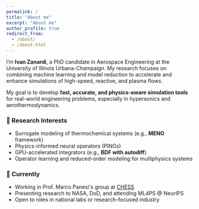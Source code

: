 ```yaml
---
permalink: /
title: "About me"
excerpt: "About me"
author_profile: true
redirect_from: 
  - /about/
  - /about.html
---
```

<!-- 
Welcome! I am a data scientist applying machine learning tools and causal
inference techniques to remote sensing data. I am an affiliated
researcher with the [Data-driven Analysis of Peace Project](https://dapp-lab.org)
and a research collaborator with the 
[Research on International Policy Implementation Lab](https://bridgingthegapproject.org/ripil).

I earned my PhD in Political Science from the
[University *of* North Carolina *at* Chapel Hill](https://www.unc.edu) and my
BA in Political Science from [Haverford College](https://www.haverford.edu).
My academic work has been [published](publications) in the
*American Political Science Review*, *International Studies Quarterly*,
*Conflict Management and Peace Science*, and
*Political Science Research and Methods*, among other outlets. This
[research](research) explores the causes and consequences of political violence
using a broad variety of methods such as latent variable models, geospatial
analysis, and big data. I have [taught](teaching) quantitative methodology and
international relations, and am a certified instructor with
[The Carpentries](https://carpentries.org).
-->
I’m **Ivan Zanardi**, a PhD candidate in Aerospace Engineering at the University of Illinois Urbana-Champaign. My research focuses on combining machine learning and model reduction to accelerate and enhance simulations of high-speed, reactive, and plasma flows.

My goal is to develop **fast, accurate, and physics-aware simulation tools** for real-world engineering problems, especially in hypersonics and aerothermodynamics.

### 🎯 Research Interests
- Surrogate modeling of thermochemical systems (e.g., **MENO** framework)
- Physics-informed neural operators (PINOs)
- GPU-accelerated integrators (e.g., **BDF with autodiff**)
- Operator learning and reduced-order modeling for multiphysics systems

### 📍 Currently
- Working in Prof. Marco Panesi's group at [CHESS](https://chess.aerospace.illinois.edu/)
- Presenting research to NASA, DoD, and attending ML4PS @ NeurIPS
- Open to roles in national labs or research-focused industry

